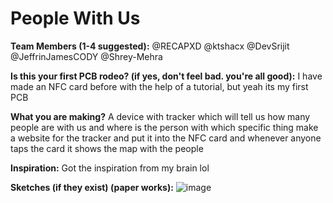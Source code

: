 # People With Us

**Team Members (1-4 suggested):** @RECAPXD @ktshacx @DevSrijit @JeffrinJamesCODY @Shrey-Mehra

**Is this your first PCB rodeo? (if yes, don't feel bad. you're all good):** I have made an NFC card before with the help of a tutorial, but yeah its my first PCB  

**What you are making?** A device with tracker which will tell us how many people are with us and where is the person with which specific thing make a website for the tracker and put it into the NFC card and whenever anyone taps the card it shows the map with the people 

**Inspiration:** Got the inspiration from my brain lol

**Sketches (if they exist) (paper works):** ![image](https://github.com/Swamstick911/the-trail/assets/163744064/38b2ed2d-1e3c-4493-aff9-31f9fee76a28)

